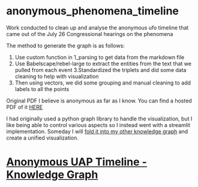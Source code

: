 # anonymous_phenomena_timeline
 Work conducted to clean up and analyse the anonymous ufo timeline that came out of the July 26 Congressional hearings on the phenomena

The method to generate the graph is as follows:

1. Use custom function in 1_parsing to get data from the markdown file
2. Use Babelscape/rebel-large to extract the entities from the text that we pulled from each event
3.Standardized the triplets and did some data cleaning to help with visualization
4. Then using vectors, we did some grouping and manual cleaning to add labels to all the points

Original PDF I believe is anonymous as far as I know. You can find a hosted PDF of it [HERE](https://pdfhost.io/v/gR8lAdgVd_Uap_Timeline_Prepared_By_Another)


I had originally used a python graph library to handle the visualization, but I like being able to control various aspects so I instead went with a streamlit implementation. 
Someday I will [fold it into my other knowledge graph](https://noahkarsky.github.io/project-amanita/) and create a unified visualization.

# [Anonymous UAP Timeline - Knowledge Graph](https://noahkarsky-anonymous-phenomena-timeline-app-s0ulm7.streamlit.app/)
